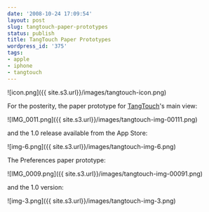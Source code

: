 ```yaml
---
date: '2008-10-24 17:09:54'
layout: post
slug: tangtouch-paper-prototypes
status: publish
title: TangTouch Paper Prototypes
wordpress_id: '375'
tags:
- apple
- iphone
- tangtouch
---
```


![icon.png]({{ site.s3.url}}/images/tangtouch-icon.png)

For the posterity, the paper prototype for [TangTouch][tangtouch]'s main view:

![IMG_0011.png]({{ site.s3.url}}/images/tangtouch-img-00111.png)

and the 1.0 release available from the App Store:

![img-6.png]({{ site.s3.url}}/images/tangtouch-img-6.png)

The Preferences paper prototype:

![IMG_0009.png]({{ site.s3.url}}/images/tangtouch-img-00091.png)

and the 1.0 version:

![img-3.png]({{ site.s3.url}}/images/tangtouch-img-3.png)

[tangtouch]: http://iphone.jmesnil.net/tangtouch.html
